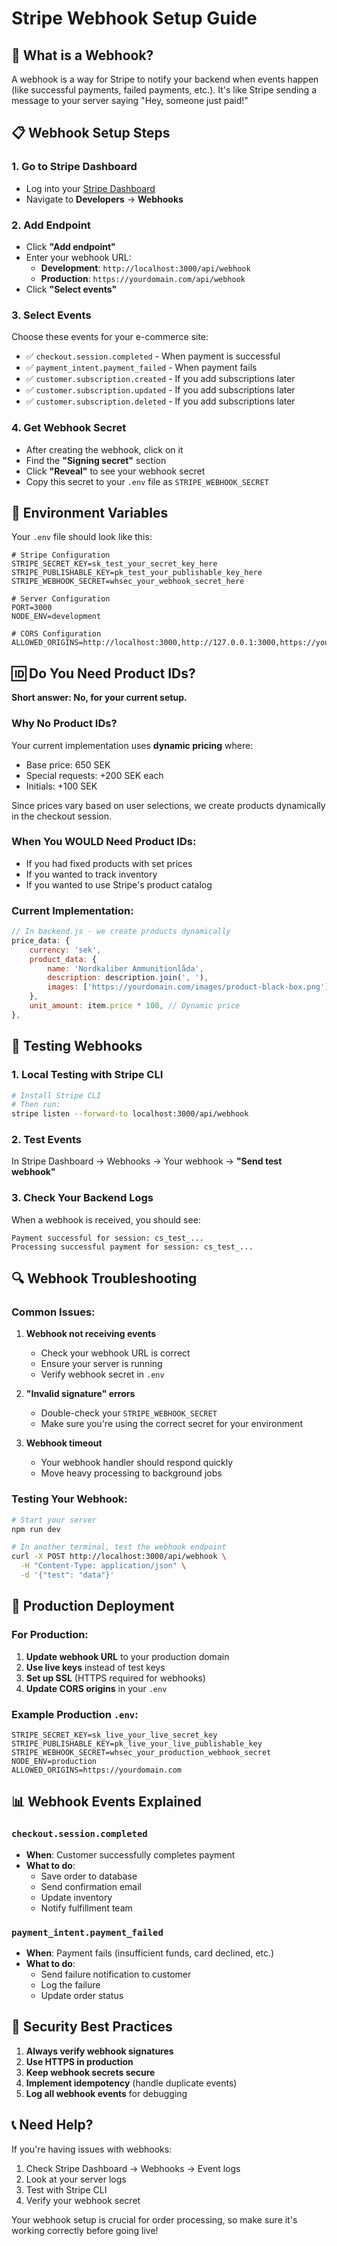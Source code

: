# Stripe Webhook Setup Guide

## 🔗 What is a Webhook?

A webhook is a way for Stripe to notify your backend when events happen (like successful payments, failed payments, etc.). It's like Stripe sending a message to your server saying "Hey, someone just paid!"

## 📋 Webhook Setup Steps

### 1. Go to Stripe Dashboard
- Log into your [Stripe Dashboard](https://dashboard.stripe.com)
- Navigate to **Developers** → **Webhooks**

### 2. Add Endpoint
- Click **"Add endpoint"**
- Enter your webhook URL:
  - **Development**: `http://localhost:3000/api/webhook`
  - **Production**: `https://yourdomain.com/api/webhook`
- Click **"Select events"**

### 3. Select Events
Choose these events for your e-commerce site:
- ✅ `checkout.session.completed` - When payment is successful
- ✅ `payment_intent.payment_failed` - When payment fails
- ✅ `customer.subscription.created` - If you add subscriptions later
- ✅ `customer.subscription.updated` - If you add subscriptions later
- ✅ `customer.subscription.deleted` - If you add subscriptions later

### 4. Get Webhook Secret
- After creating the webhook, click on it
- Find the **"Signing secret"** section
- Click **"Reveal"** to see your webhook secret
- Copy this secret to your `.env` file as `STRIPE_WEBHOOK_SECRET`

## 🔧 Environment Variables

Your `.env` file should look like this:

```env
# Stripe Configuration
STRIPE_SECRET_KEY=sk_test_your_secret_key_here
STRIPE_PUBLISHABLE_KEY=pk_test_your_publishable_key_here
STRIPE_WEBHOOK_SECRET=whsec_your_webhook_secret_here

# Server Configuration
PORT=3000
NODE_ENV=development

# CORS Configuration
ALLOWED_ORIGINS=http://localhost:3000,http://127.0.0.1:3000,https://yourdomain.com
```

## 🆔 Do You Need Product IDs?

**Short answer: No, for your current setup.**

### Why No Product IDs?
Your current implementation uses **dynamic pricing** where:
- Base price: 650 SEK
- Special requests: +200 SEK each
- Initials: +100 SEK

Since prices vary based on user selections, we create products dynamically in the checkout session.

### When You WOULD Need Product IDs:
- If you had fixed products with set prices
- If you wanted to track inventory
- If you wanted to use Stripe's product catalog

### Current Implementation:
```javascript
// In backend.js - we create products dynamically
price_data: {
    currency: 'sek',
    product_data: {
        name: 'Nordkaliber Ammunitionlåda',
        description: description.join(', '),
        images: ['https://yourdomain.com/images/product-black-box.png'],
    },
    unit_amount: item.price * 100, // Dynamic price
},
```

## 🧪 Testing Webhooks

### 1. Local Testing with Stripe CLI
```bash
# Install Stripe CLI
# Then run:
stripe listen --forward-to localhost:3000/api/webhook
```

### 2. Test Events
In Stripe Dashboard → Webhooks → Your webhook → **"Send test webhook"**

### 3. Check Your Backend Logs
When a webhook is received, you should see:
```
Payment successful for session: cs_test_...
Processing successful payment for session: cs_test_...
```

## 🔍 Webhook Troubleshooting

### Common Issues:

1. **Webhook not receiving events**
   - Check your webhook URL is correct
   - Ensure your server is running
   - Verify webhook secret in `.env`

2. **"Invalid signature" errors**
   - Double-check your `STRIPE_WEBHOOK_SECRET`
   - Make sure you're using the correct secret for your environment

3. **Webhook timeout**
   - Your webhook handler should respond quickly
   - Move heavy processing to background jobs

### Testing Your Webhook:
```bash
# Start your server
npm run dev

# In another terminal, test the webhook endpoint
curl -X POST http://localhost:3000/api/webhook \
  -H "Content-Type: application/json" \
  -d '{"test": "data"}'
```

## 🚀 Production Deployment

### For Production:
1. **Update webhook URL** to your production domain
2. **Use live keys** instead of test keys
3. **Set up SSL** (HTTPS required for webhooks)
4. **Update CORS origins** in your `.env`

### Example Production `.env`:
```env
STRIPE_SECRET_KEY=sk_live_your_live_secret_key
STRIPE_PUBLISHABLE_KEY=pk_live_your_live_publishable_key
STRIPE_WEBHOOK_SECRET=whsec_your_production_webhook_secret
NODE_ENV=production
ALLOWED_ORIGINS=https://yourdomain.com
```

## 📊 Webhook Events Explained

### `checkout.session.completed`
- **When**: Customer successfully completes payment
- **What to do**: 
  - Save order to database
  - Send confirmation email
  - Update inventory
  - Notify fulfillment team

### `payment_intent.payment_failed`
- **When**: Payment fails (insufficient funds, card declined, etc.)
- **What to do**:
  - Send failure notification to customer
  - Log the failure
  - Update order status

## 🔐 Security Best Practices

1. **Always verify webhook signatures**
2. **Use HTTPS in production**
3. **Keep webhook secrets secure**
4. **Implement idempotency** (handle duplicate events)
5. **Log all webhook events** for debugging

## 📞 Need Help?

If you're having issues with webhooks:
1. Check Stripe Dashboard → Webhooks → Event logs
2. Look at your server logs
3. Test with Stripe CLI
4. Verify your webhook secret

Your webhook setup is crucial for order processing, so make sure it's working correctly before going live! 